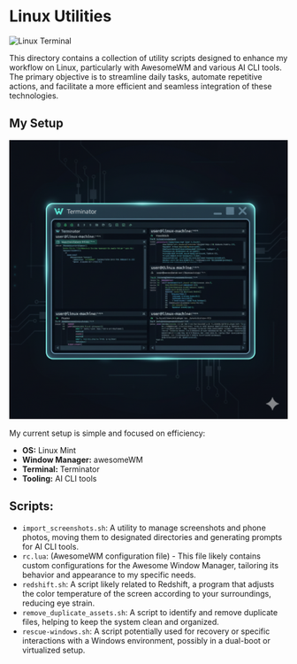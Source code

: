 # Linux Utilities

![Linux Terminal](@assets/linuxterminal.png)

This directory contains a collection of utility scripts designed to enhance my workflow on Linux, particularly with AwesomeWM and various AI CLI tools. The primary objective is to streamline daily tasks, automate repetitive actions, and facilitate a more efficient and seamless integration of these technologies.

## My Setup

![My awesomeWM setup](assets/awesomeWMTerminal.png)

My current setup is simple and focused on efficiency:

*   **OS:** Linux Mint
*   **Window Manager:** awesomeWM
*   **Terminal:** Terminator
*   **Tooling:** AI CLI tools

## Scripts:

- `import_screenshots.sh`: A utility to manage screenshots and phone photos, moving them to designated directories and generating prompts for AI CLI tools.
- `rc.lua`: (AwesomeWM configuration file) - This file likely contains custom configurations for the Awesome Window Manager, tailoring its behavior and appearance to my specific needs.
- `redshift.sh`: A script likely related to Redshift, a program that adjusts the color temperature of the screen according to your surroundings, reducing eye strain.
- `remove_duplicate_assets.sh`: A script to identify and remove duplicate files, helping to keep the system clean and organized.
- `rescue-windows.sh`: A script potentially used for recovery or specific interactions with a Windows environment, possibly in a dual-boot or virtualized setup.